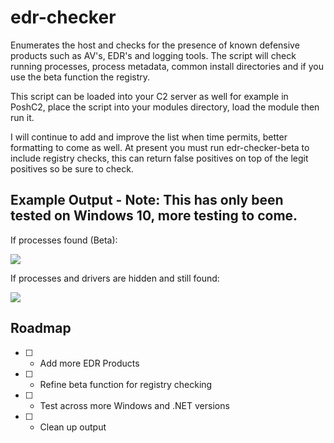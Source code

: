 # edr-checker
Enumerates the host and checks for the presence of known defensive products such as AV's, EDR's and logging tools. The script will check running processes, process metadata, common install directories and if you use the beta function the registry.

This script can be loaded into your C2 server as well for example in PoshC2, place the script into your modules directory, load the module then run it.

I will continue to add and improve the list when time permits, better formatting to come as well. At present you must run edr-checker-beta to include registry checks, this can return false positives on top of the legit positives so be sure to check.

## Example Output - Note: This has only been tested on Windows 10, more testing to come.

If processes found (Beta):

![](https://raw.githubusercontent.com/PwnDexter/edr-checker/master/Images/edr-beta-exch-adm.png)

If processes and drivers are hidden and still found:

![](https://raw.githubusercontent.com/PwnDexter/edr-checker/master/Images/hidden-edr-check-adm.png)

## Roadmap
- [ ] - Add more EDR Products
- [ ] - Refine beta function for registry checking
- [ ] - Test across more Windows and .NET versions
- [ ] - Clean up output
